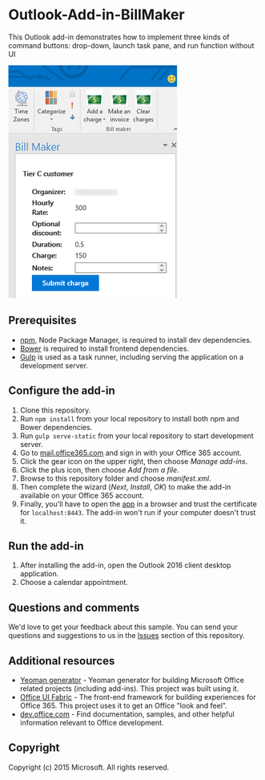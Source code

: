 # Outlook-Add-in-BillMaker
This Outlook add-in demonstrates how to implement three kinds of command buttons: drop-down, launch task pane, and run function without UI

![BillMaker screenshot](images/BillMaker.png)

## Prerequisites
* [npm](https://www.npmjs.com/), Node Package Manager, is required to install dev dependencies.
* [Bower](http://bower.io/) is required to install frontend dependencies. 
* [Gulp](http://gulpjs.com/) is used as a task runner, including serving the application on a development server.

## Configure the add-in
1. Clone this repository.
2. Run `npm install` from your local repository to install both npm and Bower dependencies.
3. Run `gulp serve-static` from your local repository to start development server.
4. Go to [mail.office365.com](http://mail.office365.com) and sign in with your Office 365 account.
5. Click the gear icon on the upper right, then choose *Manage add-ins*.
6. Click the plus icon, then choose *Add from a file*.
7. Browse to this repository folder and choose *manifest.xml*.
8. Then complete the wizard (*Next*, *Install*, *OK*) to make the add-in available on your Office 365 account.
9. Finally, you'll have to open the [app](https://localhost:8443/appread/index.html) in a browser and trust the certificate for `localhost:8443`. The add-in won't run if your computer doesn't trust it.

## Run the add-in
1. After installing the add-in, open the Outlook 2016 client desktop application. 
2. Choose a calendar appointment.

## Questions and comments
We'd love to get your feedback about this sample. You can send your questions and suggestions to us in the [Issues](https://github.com/OfficeDev/Outlook-Add-in-RepoReport/issues) section of this repository.

## Additional resources
* [Yeoman generator](https://github.com/OfficeDev/generator-office) - Yeoman generator for building Microsoft Office related projects (including add-ins). This project was built using it.
* [Office UI Fabric](https://github.com/OfficeDev/Office-UI-Fabric/) - The front-end framework for building experiences for Office 365. This project uses it to get an Office "look and feel". 
* [dev.office.com](http://dev.office.com) - Find documentation, samples, and other helpful information relevant to Office development.


## Copyright
Copyright (c) 2015 Microsoft. All rights reserved.

